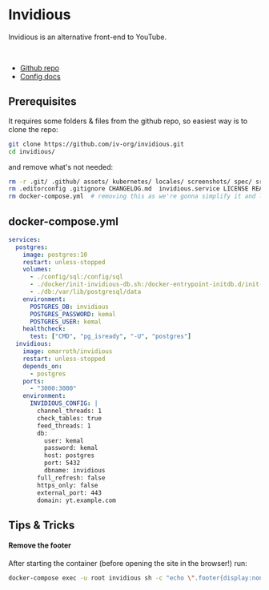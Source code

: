 # Invidious

Invidious is an alternative front-end to YouTube.

<br>

- [Github repo](https://github.com/iv-org/invidious)
- [Config docs](https://github.com/iv-org/documentation/blob/master/Configuration.md)

## Prerequisites
It requires some folders & files from the github repo, so easiest way is to clone the repo:
```sh
git clone https://github.com/iv-org/invidious.git
cd invidious/
```
and remove what's not needed:
```sh
rm -r .git/ .github/ assets/ kubernetes/ locales/ screenshots/ spec/ src/
rm .editorconfig .gitignore CHANGELOG.md  invidious.service LICENSE README.md shard.lock shard.yml TRANSLATION
rm docker-compose.yml  # removing this as we're gonna simplify it and let it use the prebuilt image from docker hub
```


## docker-compose.yml
```yml
services:
  postgres:
    image: postgres:10
    restart: unless-stopped
    volumes:
      - ./config/sql:/config/sql
      - ./docker/init-invidious-db.sh:/docker-entrypoint-initdb.d/init-invidious-db.sh
      - ./db:/var/lib/postgresql/data
    environment:
      POSTGRES_DB: invidious
      POSTGRES_PASSWORD: kemal
      POSTGRES_USER: kemal
    healthcheck:
      test: ["CMD", "pg_isready", "-U", "postgres"]
  invidious:
    image: omarroth/invidious
    restart: unless-stopped
    depends_on:
      - postgres
    ports:
      - "3000:3000"
    environment:
      INVIDIOUS_CONFIG: |
        channel_threads: 1
        check_tables: true
        feed_threads: 1
        db:
          user: kemal
          password: kemal
          host: postgres
          port: 5432
          dbname: invidious
        full_refresh: false
        https_only: false
        external_port: 443
        domain: yt.example.com
```


## Tips & Tricks

#### Remove the footer
After starting the container (before opening the site in the browser!) run:
```sh
docker-compose exec -u root invidious sh -c "echo \".footer{display:none;}\" >> /invidious/assets/css/default.css"
```
